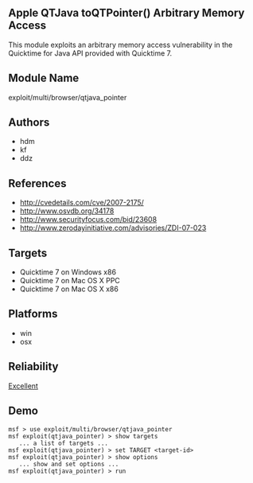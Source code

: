 ## Apple QTJava toQTPointer() Arbitrary Memory Access

This module exploits an arbitrary memory access 
vulnerability in the Quicktime for Java API provided with 
Quicktime 7.


## Module Name
exploit/multi/browser/qtjava_pointer

## Authors
* hdm
* kf
* ddz


## References
* http://cvedetails.com/cve/2007-2175/
* http://www.osvdb.org/34178
* http://www.securityfocus.com/bid/23608
* http://www.zerodayinitiative.com/advisories/ZDI-07-023



## Targets
* Quicktime 7 on Windows x86
* Quicktime 7 on Mac OS X PPC
* Quicktime 7 on Mac OS X x86


## Platforms
* win
* osx

## Reliability
[Excellent](https://github.com/rapid7/metasploit-framework/wiki/Exploit-Ranking)

## Demo

```
msf > use exploit/multi/browser/qtjava_pointer
msf exploit(qtjava_pointer) > show targets
   ... a list of targets ...
msf exploit(qtjava_pointer) > set TARGET <target-id>
msf exploit(qtjava_pointer) > show options
   ... show and set options ...
msf exploit(qtjava_pointer) > run
```
    
    
